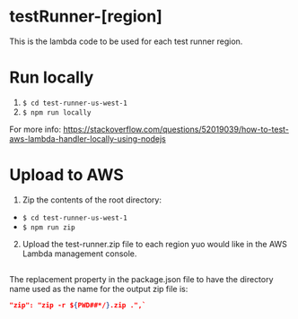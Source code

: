 # testRunner-\[region\]

This is the lambda code to be used for each test runner region.

# Run locally
1. `$ cd test-runner-us-west-1`
2. `$ npm run locally`

For more info: https://stackoverflow.com/questions/52019039/how-to-test-aws-lambda-handler-locally-using-nodejs

# Upload to AWS
1. Zip the contents of the root directory: 
  * `$ cd test-runner-us-west-1`
  * `$ npm run zip`
2. Upload the test-runner.zip file to each region yuo would like in the AWS Lambda management console.

## 
The replacement property in the package.json file to have the directory name used as the name for the output zip file is:
```json
"zip": "zip -r ${PWD##*/}.zip .",`
```